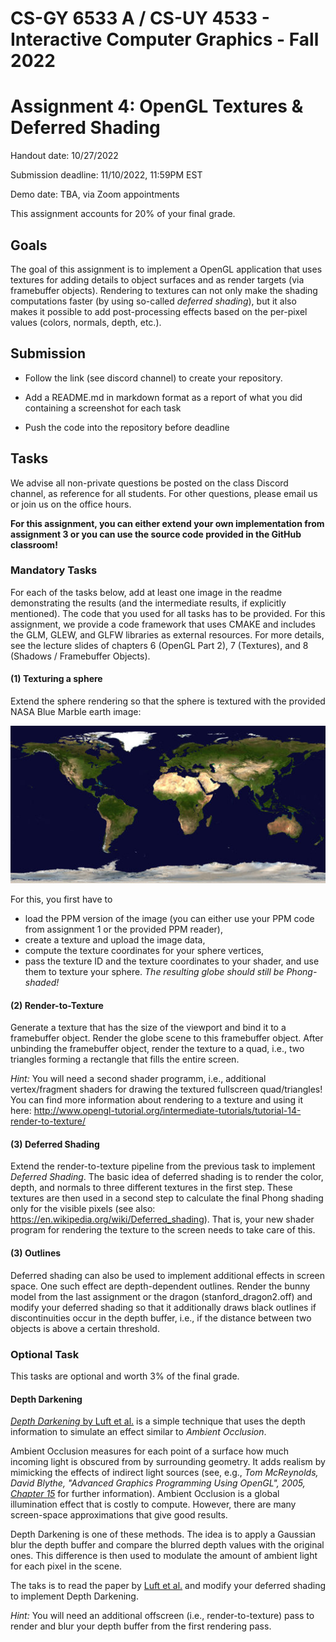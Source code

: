 # CS-GY 6533 A / CS-UY 4533 - Interactive Computer Graphics - Fall 2022

# Assignment 4: OpenGL Textures & Deferred Shading

Handout date: 10/27/2022

Submission deadline: 11/10/2022, 11:59PM EST

Demo date: TBA, via Zoom appointments

This assignment accounts for 20\% of your final grade. 

## Goals

The goal of this assignment is to implement a OpenGL application that uses textures for adding details to object surfaces and as render targets (via framebuffer objects). Rendering to textures can not only make the shading computations faster (by using so-called *deferred shading*), but it also makes it possible to add post-processing effects based on the per-pixel values (colors, normals, depth, etc.).

## Submission

*	Follow the link (see discord channel) to create your repository.

*	Add a README.md in markdown format as a report of what you did containing a screenshot for each task

*	Push the code into the repository before deadline

## Tasks

We advise all non-private questions be posted on the class Discord channel, as reference for all students.
For other questions, please email us or join us on the office hours.

**For this assignment, you can either extend your own implementation from assignment 3 or you can use the source code provided in the GitHub classroom!**

### Mandatory Tasks

For each of the tasks below, add at least one image in the readme demonstrating the results (and the intermediate results, if explicitly mentioned).
The code that you used for all tasks has to be provided.
For this assignment, we provide a code framework that uses CMAKE and includes the GLM, GLEW, and GLFW libraries as external resources. For more details, see the lecture slides of chapters 6 (OpenGL Part 2), 7 (Textures), and 8 (Shadows / Framebuffer Objects).

#### (1) Texturing a sphere

Extend the sphere rendering so that the sphere is textured with the provided NASA Blue Marble earth image:

![NASA Blue Marble: Land Surface, Shallow Water, and Shaded Topography (image source: https://visibleearth.nasa.gov/images/57752/blue-marble-land-surface-shallow-water-and-shaded-topography/57754l)](land_shallow_topo_512.jpg)

For this, you first have to 

* load the PPM version of the image (you can either use your PPM code from assignment 1 or the provided PPM reader), 
* create a texture and upload the image data,
* compute the texture coordinates for your sphere vertices,
* pass the texture ID and the texture coordinates to your shader, and use them to texture your sphere. *The resulting globe should still be Phong-shaded!*

#### (2) Render-to-Texture

Generate a texture that has the size of the viewport and bind it to a framebuffer object. Render the globe scene to this framebuffer object. After unbinding the framebuffer object, render the texture to a quad, i.e., two triangles forming a rectangle that fills the entire screen.

*Hint:* You will need a second shader programm, i.e., additional vertex/fragment shaders for drawing the textured fullscreen quad/triangles! You can find more information about rendering to a texture and using it here:
http://www.opengl-tutorial.org/intermediate-tutorials/tutorial-14-render-to-texture/ 

#### (3) Deferred Shading

Extend the render-to-texture pipeline from the previous task to implement *Deferred Shading*. The basic idea of deferred shading is to render the color, depth, and normals to three different textures in the first step.
These textures are then used in a second step to calculate the final Phong shading only for the visible pixels (see also: https://en.wikipedia.org/wiki/Deferred_shading). That is, your new shader program for rendering the texture to the screen needs to take care of this.

#### (3) Outlines

Deferred shading can also be used to implement additional effects in screen space. One such effect are depth-dependent outlines. Render the bunny model from the last assignment or the dragon (stanford_dragon2.off) and modify your deferred shading so that it additionally draws black outlines if discontinuities occur in the depth buffer, i.e., if the distance between two objects is above a certain threshold.

### Optional Task

This tasks are optional and worth 3% of the final grade.

#### Depth Darkening

[*Depth Darkening* by Luft et al.](http://graphics.uni-konstanz.de/publikationen/Luft2006ImageEnhancementUnsharp/Luft2006ImageEnhancementUnsharp.pdf) is a simple technique that uses the depth information to simulate an effect similar to *Ambient Occlusion*. 

Ambient Occlusion measures for each point of a surface how much incoming light is obscured from by surrounding geometry. It adds realism by mimicking the effects of indirect light sources (see, e.g., *Tom McReynolds, David Blythe, "Advanced Graphics Programming Using OpenGL", 2005, [Chapter 15](https://www.sciencedirect.com/science/article/pii/B9781558606593500172)* for further information). Ambient Occlusion is a global illumination effect that is costly to compute. However, there are many screen-space approximations that give good results. 

Depth Darkening is one of these methods. The idea is to apply a Gaussian blur the depth buffer and compare the blurred depth values with the original ones. This difference is then used to modulate the amount of ambient light for each pixel in the scene.

The taks is to read the paper by [Luft et al.](http://graphics.uni-konstanz.de/publikationen/Luft2006ImageEnhancementUnsharp/Luft2006ImageEnhancementUnsharp.pdf) and modify your deferred shading to implement Depth Darkening. 

*Hint:* You will need an additional offscreen (i.e., render-to-texture) pass to render and blur your depth buffer from the first rendering pass.